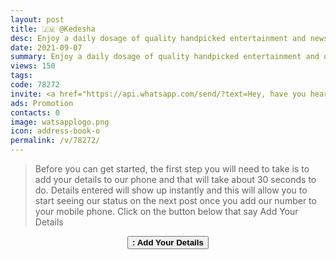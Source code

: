 ```yaml
---
layout: post
title: 🇯🇲 @Kedesha 
desc: Enjoy a daily dosage of quality handpicked entertainment and news Via our WhatsApp Status updates
date: 2021-09-07
summary: Enjoy a daily dosage of quality handpicked entertainment and upto 90 % discount off local deals Via your whatsApp status, Kedesha iD code is 78272 a proud member since
views: 150
tags: 
code: 78272
invite: <a href="https://api.whatsapp.com/send/?text=Hey, have you heard about this WhatsApp TV. Check out their website https://www.watsapp.tv and if you want to join use my code 78272 because I'm a member" class="page-scroll">Invite Friends</a>
ads: Promotion
contacts: 0
image: watsapplogo.png
icon: address-book-o
permalink: /v/78272/
---
```



>Before you can get started, the first step you will need to take is to add your details to our phone and that will take about 30 seconds to do. Details entered will show up instantly and this will allow you to start seeing our status on the next post once you add our number to your mobile phone. Click on the button below that say Add Your Details
   
<center><a href="/v/78272/signup" class="page-scroll"><button class="btn btn-outline btn-xl" id="#signup"><strong><i class="fa fa-address-book-o"></i> : Add Your Details</strong></button></a></center>
 
